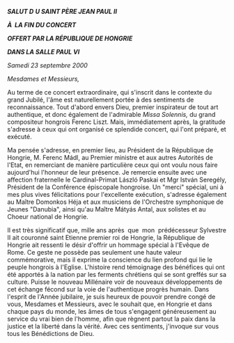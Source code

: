***SALUT D*** ***U SAINT PÈRE JEAN PAUL II***

***À  LA FIN DU CONCERT***

***OFFERT PAR LA RÉPUBLIQUE DE HONGRIE***

***DANS LA SALLE PAUL VI***

*Samedi 23 septembre 2000*

*Mesdames et Messieurs,*

Au terme de ce concert extraordinaire, qui s'inscrit dans le contexte du grand Jubilé, l'âme est naturellement portée à des sentiments de reconnaissance. Tout d'abord envers Dieu, premier inspirateur de tout art authentique, et donc également de l'admirable *Missa Solennis,* du grand compositeur hongrois Ferenc Liszt. Mais, immédiatement après, la gratitude s'adresse à ceux qui ont organisé ce splendide concert, qui l'ont préparé, et exécuté.

Ma pensée s'adresse, en premier lieu, au Président de la République de Hongrie, M. Ferenc Mádl, au Premier ministre et aux autres Autorités de l'Etat, en remerciant de manière particulière ceux qui ont voulu nous faire aujourd'hui l'honneur de leur présence. Je remercie ensuite avec une affection fraternelle le Cardinal-Primat László Paskai et Mgr István Seregély, Président de la Conférence épiscopale hongroise. Un "merci" spécial, uni à mes plus vives félicitations pour l'excellente exécution, s'adresse également au Maître Domonkos Héja et aux musiciens de l'Orchestre symphonique de Jeunes "Danubia", ainsi qu'au Maître Mátyás Antal, aux solistes et au Choeur national de Hongrie.

Il est très significatif que, mille ans après  que  mon  prédécesseur Sylvestre II ait couronné saint Etienne premier roi de Hongrie, la République de Hongrie ait ressenti le désir d'offrir un hommage spécial à l'Evêque de Rome. Ce geste ne possède pas seulement une haute valeur commémorative, mais il exprime la conscience du lien profond qui lie le peuple hongrois à l'Eglise. L'histoire rend témoignage des bénéfices qui ont été apportés à la nation par les ferments chrétiens qui se sont greffés sur sa culture. Puisse le nouveau Millénaire voir de nouveaux développements de cet échange fécond sur la voie de l'authentique progrès humain. Dans l'esprit de l'Année jubilaire, je suis heureux de pouvoir prendre congé de vous, Mesdames et Messieurs, avec le souhait que, en Hongrie et dans chaque pays du monde, les âmes de tous s'engagent généreusement au service du vrai bien de l'homme, afin que règnent partout la paix dans la justice et la liberté dans la vérité. Avec ces sentiments, j'invoque sur vous tous les Bénédictions de Dieu.